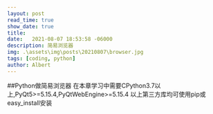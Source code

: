 ```yaml
---
layout: post
read_time: true
show_date: true
title:  
date:   2021-08-07 18:53:58 -06000
description: 简易浏览器
img: .\assets\img\posts\20210807\browser.jpg
tags: [coding, python]
author: Albert
---
```

##Python做简易浏览器
在本章学习中需要CPython3.7以上,PyQt5>=5.15.4,PyQtWebEngine>=5.15.4
以上第三方库均可使用pip或easy_install安装
